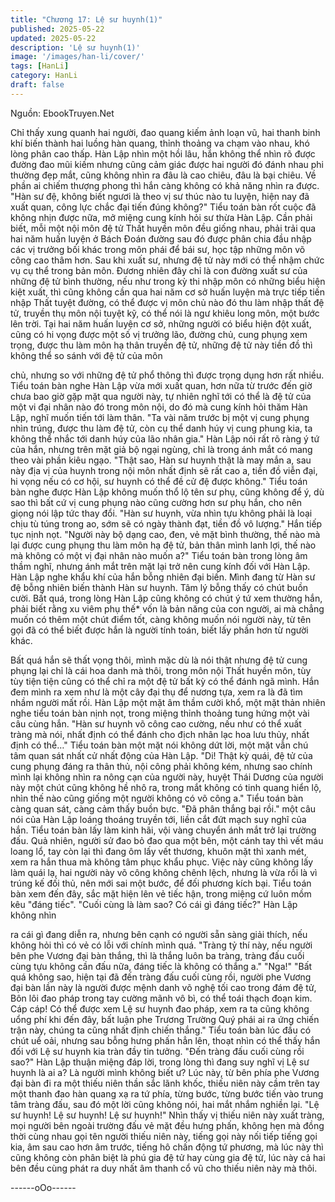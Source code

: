 ```yaml
---
title: "Chương 17: Lệ sư huynh(1)"
published: 2025-05-22
updated: 2025-05-22
description: 'Lệ sư huynh(1)'
image: '/images/han-li/cover/'
tags: [HanLi]
category: HanLi
draft: false
---
```


Nguồn: EbookTruyen.Net

Chỉ thấy xung quanh hai người, đao quang kiếm ảnh loạn vũ, hai
thanh binh khí biến thành hai luồng hàn quang, thỉnh thoảng va
chạm vào nhau, khó lòng phân cao thấp.
Hàn Lập nhìn một hồi lâu, hắn không thể nhìn rõ được đường đao
mũi kiếm nhưng cũng cảm giác được hai người đó đánh nhau phi
thường đẹp mắt, cũng không nhìn ra đâu là cao chiêu, đâu là bại
chiêu. Về phần ai chiếm thượng phong thì hắn càng không có khả
năng nhìn ra được.
"Hàn sư đệ, không biết ngươi là theo vị sư thúc nào tu luyện, hiện
nay đã xuất quan, công lực chắc đại tiến đúng không?" Tiểu toán
bàn rốt cuộc đã không nhịn được nữa, mở miệng cung kính hỏi
sư thừa Hàn Lập.
Cần phải biết, mỗi một nội môn đệ tử Thất huyền môn đều giống
nhau, phải trải qua hai năm huấn luyện ở Bách Đoán đường sau
đó được phân chia đầu nhập các vị trưởng bối khác trong môn
phái để bái sư, học tập những môn võ công cao thâm hơn. Sau
khi xuất sư, nhưng đệ tử này mới có thể nhậm chức vụ cụ thể
trong bản môn.
Đương nhiên đây chỉ là con đường xuất sư của những đệ tử bình
thường, nếu như trong kỳ thi nhập môn có những biểu hiện kiệt
xuất, thì cũng không cần qua hai năm cơ sở huấn luyện mà trực
tiếp tiến nhập Thất tuyệt đường, có thể được vị môn chủ nào đó
thu làm nhập thất đệ tử, truyền thụ môn nội tuyệt kỹ, có thể nói là
ngư khiêu long môn, một bước lên trời.
Tại hai năm huấn luyện cơ sở, những người có biểu hiện đột
xuất, cũng có hi vọng được một số vị trưởng lão, đường chủ,
cung phụng xem trọng, được thu làm môn hạ thân truyền đệ tử,
những đệ tử này tiền đồ thì không thể so sánh với đệ tử của môn

chủ, nhưng so với những đệ tử phổ thông thì được trọng dụng
hơn rất nhiều.
Tiểu toán bàn nghe Hàn Lập vừa mới xuất quan, hơn nữa từ
trước đến giờ chưa bao giờ gặp mặt qua người này, tự nhiên nghĩ
tới có thể là đệ tử của một vi đại nhân nào đó trong môn nội, do
đó mà cung kính hỏi thăm Hàn Lập, nghĩ muốn tiến tới làm thân.
"Ta vài năm trước bị một vị cung phụng nhìn trúng, được thu làm
đệ tử, còn cụ thể danh húy vị cung phung kia, ta không thể nhắc
tới danh húy của lão nhân gia." Hàn Lập nói rất rõ ràng ý tứ của
hắn, nhưng trên mặt giả bộ ngại ngùng, chỉ là trong ánh mắt có
mang theo vài phần kiêu ngạo.
"Thật sao, Hàn sư huynh thật là may mắn a, sau này địa vị của
huynh trong nội môn nhất định sẽ rất cao a, tiền đồ viễn đại, hi
vọng nếu có cơ hội, sư huynh có thể đề cử đệ được không." Tiểu
toán bàn nghe được Hàn Lập không muốn thổ lộ tên sư phụ,
cũng không để ý, dù sao thì bất cứ vị cung phụng nào cũng
cường hơn sư phụ hắn, cho nên giọng nói lập tức thay đổi.
"Hàn sư huynh, vừa nhìn tựu không phải là loại chịu tù túng trong
ao, sớm sẽ có ngày thành đạt, tiền đồ vô lượng." Hắn tiếp tục nịnh
nọt.
"Người này bộ dạng cao, đen, vẻ mặt bình thường, thế nào mà lại
được cung phụng thu làm môn hạ đệ tử, bản thân mình lanh lợi,
thế nào mà không có một vị đại nhân nào muốn a?" Tiểu toán bàn
trong lòng âm thầm nghĩ, nhưng ánh mắt trên mặt lại trở nên cung
kính đối với Hàn Lập.
Hàn Lập nghe khẩu khí của hắn bỗng nhiên đại biến. Mình đang
từ Hàn sư đệ bỗng nhiên biến thành Hàn sư huynh. Tâm lý bỗng
thấy có chút buồn cười.
Bất quá, trong lòng Hàn Lập cũng không có chút ý tứ xem thường
hắn, phải biết rằng xu viêm phụ thế* vốn là bản năng của con
người, ai mà chẳng muốn có thêm một chút điểm tốt, càng không
muốn nói người này, từ tên gọi đã có thể biết được hắn là người
tính toán, biết lấy phần hơn từ người khác.

Bất quá hắn sẽ thất vọng thôi, mình mặc dù là nói thật nhưng đệ
tử cung phụng lại chỉ là cái hoa danh mà thôi, trong môn nội Thất
huyền môn, tùy tùy tiện tiện cũng có thể chỉ ra một đệ tử bất kỳ có
thể đánh ngã mình. Hắn đem mình ra xem như là một cây đại thụ
để nương tựa, xem ra là đã tìm nhầm người mất rồi.
Hàn Lập một mặt âm thầm cười khổ, một mặt thản nhiên nghe
tiểu toán bàn nịnh nọt, trong miệng thỉnh thoảng tung hứng một
vài câu cùng hắn.
"Hàn sư huynh võ công cao cường, nếu như có thể xuất tràng mà
nói, nhất định có thể đánh cho địch nhân lạc hoa lưu thủy, nhất
định có thể…" Tiểu toán bàn một mặt nói không dứt lời, một mặt
vẫn chú tâm quan sát nhất cử nhất động của Hàn Lập.
"Di! Thật kỳ quái, đệ tử của cung phụng đáng ra thân thủ, nội
công phải không kém, nhưng sao chính mình lại không nhìn ra
nông cạn của người này, huyệt Thái Dương của người này một
chút cũng không hề nhô ra, trong mắt không có tinh quang hiển
lộ, nhìn thế nào cũng giống một người không có võ công a." Tiểu
toán bàn càng quan sát, càng cảm thấy buồn bực.
"Đã phân thắng bại rồi." một câu nói của Hàn Lập loáng thoáng
truyền tới, liền cắt đứt mạch suy nghĩ của hắn.
Tiểu toán bàn lấy làm kinh hãi, vội vàng chuyển ánh mắt trở lại
trường đấu.
Quả nhiên, người sử đao bỏ đao qua một bên, một cánh tay thì
vết máu loang lổ, tay còn lại thì đang ôm lấy vết thương, khuôn
mặt thì xanh mét, xem ra hắn thua mà không tâm phục khẩu
phục. Việc này cũng không lấy làm quái lạ, hai người này võ công
không chênh lệch, nhưng là vừa rồi là vì trúng kế đối thủ, nên mới
sai một bước, để đối phương kích bại.
Tiểu toán bàn xem đến đây, sắc mặt hiện lên vẻ tiếc hận, trong
miệng cứ luôn mồm kêu "đáng tiếc".
"Cuối cùng là làm sao? Có cái gì đáng tiếc?" Hàn Lập không nhìn

ra cái gì đang diễn ra, nhưng bên cạnh có người sẵn sàng giải
thích, nếu không hỏi thì có vẻ có lỗi với chính mình quá.
"Tràng tỷ thí này, nếu người bên phe Vương đại bàn thắng, thì là
thắng luôn ba tràng, tràng đấu cuối cùng tựu không cần đấu nữa,
đáng tiếc là không có thắng a."
"Nga!"
"Bất quá không sao, hiện tại đã đến tràng đấu cuối cùng rồi,
người phe Vương đại bàn lần này là người được mệnh danh võ
nghệ tối cao trong đám đệ tử, Bôn lôi đao pháp trong tay cường
mãnh vô bì, có thể toái thạch đoạn kim. Cáp cáp! Có thể được
xem Lệ sư huynh đao pháp, xem ra ta cũng không uổng phí khi
đến đây, bất luận phe Trương Trường Quý phái ai ra ứng chiến
trận này, chúng ta cũng nhất định chiến thắng." Tiểu toán bàn lúc
đầu có chút uể oải, nhưng sau bỗng hưng phấn hẳn lên, thoạt
nhìn có thể thấy hắn đối với Lệ sư huynh kia tràn đầy tin tưởng.
"Đến tràng đấu cuối cùng rồi sao?" Hàn Lập thuận miệng đáp lời,
trong lòng thì đang suy nghĩ vị Lệ sư huynh là ai a? Là người
mình không biết ư?
Lúc này, từ bên phía phe Vương đại bàn đi ra một thiếu niên thần
sắc lãnh khốc, thiếu niên này cầm trên tay một thanh đao hàn
quang xạ ra tứ phía, từng bước, từng bước tiến vào trung tâm
tràng đấu, sau đó một lời cũng không nói, hai mắt nhắm nghiền
lại.
"Lệ sư huynh! Lệ sư huynh! Lệ sư huynh!"
Nhìn thấy vị thiếu niên này xuất tràng, mọi người bên ngoài
trường đấu vẻ mặt đều hưng phấn, không hẹn mà đồng thời cùng
nhau gọi tên người thiếu niên này, tiếng gọi này nối tiếp tiếng gọi
kia, âm sau cao hơn âm trước, tiếng hô chấn động tứ phương,
mà lúc này thì cũng không còn phân biệt là phú gia đệ tử hay
cùng gia đệ tử, lúc này cả hai bên đều cùng phát ra duy nhất âm
thanh cổ vũ cho thiếu niên này mà thôi.

------oOo------
